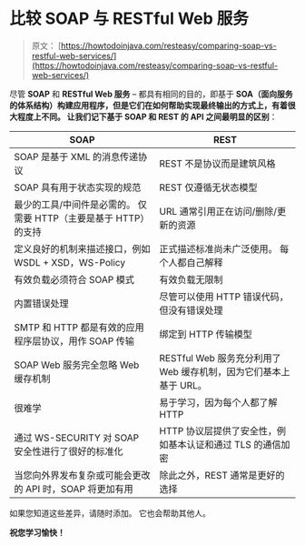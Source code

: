 # 比较 SOAP 与 RESTful Web 服务

> 原文： [https://howtodoinjava.com/resteasy/comparing-soap-vs-restful-web-services/](https://howtodoinjava.com/resteasy/comparing-soap-vs-restful-web-services/)

尽管 **SOAP** 和 **RESTful Web 服务** – 都具有相同的目的，即基于 **SOA（面向服务的体系结构）**构建应用程序，但是它们在如何帮助实现最终输出的方式上，有着很大程度上不同。 让我们记下基于 SOAP 和 REST 的 API 之间最明显的**区别**：

| SOAP | REST |
| --- | --- |
| SOAP 是基于 XML 的消息传递协议 | REST 不是协议而是建筑风格 |
| SOAP 具有用于状态实现的规范 | REST 仅遵循无状态模型 |
| 最少的工具/中间件是必需的。 仅需要 HTTP（主要是基于 HTTP）的支持 | URL 通常引用正在访问/删除/更新的资源 |
| 定义良好的机制来描述接口，例如 WSDL + XSD，WS-Policy | 正式描述标准尚未广泛使用。 每个人都自己解释 |
| 有效负载必须符合 SOAP 模式 | 有效负载无限制 |
| 内置错误处理 | 尽管可以使用 HTTP 错误代码，但没有错误处理 |
| SMTP 和 HTTP 都是有效的应用程序层协议，用作 SOAP 传输 | 绑定到 HTTP 传输模型 |
| SOAP Web 服务完全忽略 Web 缓存机制 | RESTful Web 服务充分利用了 Web 缓存机制，因为它们基本上基于 URL。 |
| 很难学 | 易于学习，因为每个人都了解 HTTP |
| 通过 WS-SECURITY 对 SOAP 安全性进行了很好的标准化 | HTTP 协议层提供了安全性，例如基本认证和通过 TLS 的通信加密 |
| 当您向外界发布复杂或可能会更改的 API 时，SOAP 将更加有用 | 除此之外，REST 通常是更好的选择 |

如果您知道这些差异，请随时添加。 它也会帮助其他人。

**祝您学习愉快！**